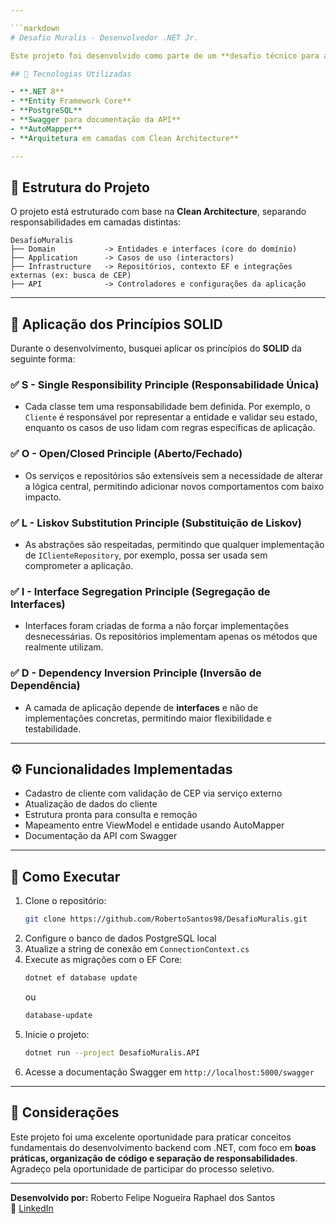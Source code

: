 ```yaml
---

```markdown
# Desafio Muralis - Desenvolvedor .NET Jr.

Este projeto foi desenvolvido como parte de um **desafio técnico para a vaga de Desenvolvedor .NET Júnior** na empresa **Muralis**. O objetivo foi aplicar boas práticas de desenvolvimento, com foco na arquitetura limpa e nos princípios do SOLID, criando uma base sólida para um sistema de cadastro e gerenciamento de clientes.

## 📌 Tecnologias Utilizadas

- **.NET 8**
- **Entity Framework Core**
- **PostgreSQL**
- **Swagger para documentação da API**
- **AutoMapper**
- **Arquitetura em camadas com Clean Architecture**

---
```


## 🧱 Estrutura do Projeto

O projeto está estruturado com base na **Clean Architecture**, separando responsabilidades em camadas distintas:

```
DesafioMuralis
├── Domain           -> Entidades e interfaces (core do domínio)
├── Application      -> Casos de uso (interactors)
├── Infrastructure   -> Repositórios, contexto EF e integrações externas (ex: busca de CEP)
├── API              -> Controladores e configurações da aplicação
```

---

## 🧠 Aplicação dos Princípios SOLID

Durante o desenvolvimento, busquei aplicar os princípios do **SOLID** da seguinte forma:

### ✅ S - Single Responsibility Principle (Responsabilidade Única)
- Cada classe tem uma responsabilidade bem definida. Por exemplo, o `Cliente` é responsável por representar a entidade e validar seu estado, enquanto os casos de uso lidam com regras específicas de aplicação.

### ✅ O - Open/Closed Principle (Aberto/Fechado)
- Os serviços e repositórios são extensíveis sem a necessidade de alterar a lógica central, permitindo adicionar novos comportamentos com baixo impacto.

### ✅ L - Liskov Substitution Principle (Substituição de Liskov)
- As abstrações são respeitadas, permitindo que qualquer implementação de `IClienteRepository`, por exemplo, possa ser usada sem comprometer a aplicação.

### ✅ I - Interface Segregation Principle (Segregação de Interfaces)
- Interfaces foram criadas de forma a não forçar implementações desnecessárias. Os repositórios implementam apenas os métodos que realmente utilizam.

### ✅ D - Dependency Inversion Principle (Inversão de Dependência)
- A camada de aplicação depende de **interfaces** e não de implementações concretas, permitindo maior flexibilidade e testabilidade.

---

## ⚙️ Funcionalidades Implementadas

- Cadastro de cliente com validação de CEP via serviço externo
- Atualização de dados do cliente
- Estrutura pronta para consulta e remoção
- Mapeamento entre ViewModel e entidade usando AutoMapper
- Documentação da API com Swagger

---

## 📄 Como Executar

1. Clone o repositório:
   ```bash
   git clone https://github.com/RobertoSantos98/DesafioMuralis.git
   ```
2. Configure o banco de dados PostgreSQL local
3. Atualize a string de conexão em `ConnectionContext.cs`
4. Execute as migrações com o EF Core:
   ```bash
   dotnet ef database update
   ```
   ou
   ```bash
   database-update
   ```
5. Inicie o projeto:
   ```bash
   dotnet run --project DesafioMuralis.API
   ```
6. Acesse a documentação Swagger em `http://localhost:5000/swagger`

---

## 🤝 Considerações

Este projeto foi uma excelente oportunidade para praticar conceitos fundamentais do desenvolvimento backend com .NET, com foco em **boas práticas, organização de código e separação de responsabilidades**. Agradeço pela oportunidade de participar do processo seletivo.

---

**Desenvolvido por:** Roberto Felipe Nogueira Raphael dos Santos  
🔗 [LinkedIn](https://www.linkedin.com/in/roberto-felipe-santos)

```
